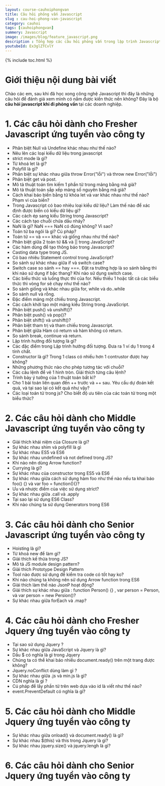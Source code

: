 ```yaml
---
layout: course-cauhoiphongvan
title: Câu hỏi phỏng vấn Javascript 
slug : cau-hoi-phong-van-javascript
category: cauhoi
tags: [cauhoiphongvan]
summery: Javascript
image: /images/blog/feature_javascript.png
description : Tổng hợp các câu hỏi phỏng vấn trong lập trình Javascript
youtubeId: Ex3glZTCvlY
---
```


{% include toc.html %}

# **Giới thiệu nội dung bài viết**

Chào các em, sau khi đã học xong công nghệ Javascript thì đây là những câu hỏi để đánh giá xem mình có nắm được kiến thức nền không? Đây là bộ <b>câu hỏi javascript khi đi phỏng vấn </b> tại các doanh nghiệp.

# **1. Các câu hỏi dành cho Fresher Javascript ứng tuyển vào công ty**

- Phân biệt Null và Undefine khác nhau như thế nào?
- Nêu lên các loại kiểu dữ liệu trong javascript
- strict mode là gì?
- Từ khoá let là gì?
- Polyfill là gì?
- Phân biệt sự khác nhau giữa throw Error("lỗi") và throw new Error("lỗi")
- Phân biệt get và post.
- Mô tả thuật toán tìm kiếm 1 phần tử trong mảng bằng mã giả?
- Mô tả thuật toán sắp xếp mảng số nguyên bằng mã giả?
- Cách khai báo biến bằng từ khóa let và var khác nhau như thế nào? Phạm vi của biến?
- Trong Javascript có bao nhiêu loại kiểu dữ liệu? Làm thế nào để xác định được biến có kiểu dữ liệu gì?
- Các cách ép sang kiểu String trong Javascript?
- Các cách tạo chuỗi chứa dấu nháy?
- NaN là gì? NaN === NaN có đúng không? Vì sao?
- Toán tử ba ngôi là gì? Cú pháp?
- Toán tử == và === khác và giống nhau như thế nào?
- Phân biệt giữa 2 toán tử && và || trong JavaScript?
- Các hàm dùng để tạo thông báo trong Javascript?
- Casting data type trong JS.
- Có bao nhiêu Statement control trong JavaScript?
- So sánh sự khác nhau giữa if và switch case? 
- Switch case so sánh == hay ===. Đặt ra trường hợp là so sánh bằng thì khi nào sử dụng if bậc thang? Khi nào sử dụng switch case.
- Các biểu thức và luồng thực thi của for. Nếu thiếu 1 hoặc tất cả các biểu thức thì vòng for sẽ chạy như thế nào?
- So sánh giống và khác nhau giữa for, while và do..while
- So sánh null và rỗng.
- Đặc điểm mảng một chiều trong Javascript.
- Các cách khởi tạo một mảng kiểu String trong JavaScript.
- Phân biệt push() và unshift()?
- Phân biệt push() và pop()?
- Phân biệt shift() và unshift()?
- Phân biệt tham trị và tham chiếu trong Javascript.
- Phân biệt giữa Hàm có return và hàm không có return.
- So sánh break, continue và return.
- Lập trình hướng đối tượng là gì?
- Các đặc điểm trong Lập trình hướng đối tượng. Đưa ra 1 ví dụ 1 trong 4 tính chất.
- Constructor là gì? Trong 1 class có nhiều hơn 1 contrustor được hay không?
- Những phương thức nào cho phép tương tác với chuỗi?
- Các câu lệnh để vẽ 1 hình tròn. Giải thích từng câu lệnh?
- Trình bày ý tưởng của 1 thuật toán bất kì?
- Cho 1 bài toán liên quan đến ++ trước và ++ sau. Yêu cầu dự đoán kết quả, và tại sao lại có kết quả như vậy?
- Các loại toán tử trong js? Cho biết độ ưu  tiên của các toán tử trong một biểu thức?

# **2. Các câu hỏi dành cho Middle Javascript ứng tuyển vào công ty**

- Giải thích khái niệm của Closure là gì?
- Sự khác nhau shim và polyfill là gì
- Sự khác nhau ES5 và ES6
- Sự khác nhau undefined và not defined trong JS?
- Khi nào nên dùng Arrow function?
- Currying là gì?
- Sự khác nhau của constructor trong ES5 và ES6
- Sự khác nhau giữa cách sử dụng hàm foo như thế nào nếu ta khai báo foo() {} và var foo = function(){}?
- Ưu và nhược điểm của việc sử dụng strict?
- Sự khác nhau giữa  .call và .apply
- Tại sao lại sử dụng ES6 Class?
- Khi nào chúng ta sử dụng Generators trong ES6

# **3. Các câu hỏi dành cho Senior Javascript ứng tuyển vào công ty**

- Hoisting là gì?
- Từ khoá new để làm gì?
- Giải thích kế thừa trong JS?
- Mô tả JS module design pattern?
- Giải thích Prototype Design Pattern
- Tool nào được sử dụng để kiểm tra code có tốt hay ko?
- Khi nào chúng ta không nên sử dụng Arrow function trong ES6
- Giải thích làm thế nào JsonP hoạt động?
- Giải thích sự khác nhau giữa : function Person() {} , var person = Person, và var person = new Persion()?
- Sự khác nhau giữa forEach và .map?

# **4. Các câu hỏi dành cho Fresher Jquery ứng tuyển vào công ty**

- Tại sao sử dụng Jquery ?
- Sự khác nhau giữa JavaScript và Jquery là gì?
- Dấu $ có nghĩa là gì trong Jquery
- Chúng ta có thể khai báo nhiều document.ready() trên một trang được không?
- Jquery.noConflict dùng làm gì ?
- Sự khác nhau giữa .js và min.js là gì?
- CDN nghĩa là gì ?
- Cú pháp để lấy phần tử trên web dựa vào id là viết như thế nào?
- event.PreventDefault có nghĩa là gì?

# **5. Các câu hỏi dành cho Middle Jquery ứng tuyển vào công ty**

- Sự khác nhau giữa onload() và document.ready() là gì?
- Sự khác nhau $(this) và this trong Jquery là gì?
- Sự khác nhau jquery.size() và jquery.lengh là gì?

# **6. Các câu hỏi dành cho Senior Jquery ứng tuyển vào công ty**



